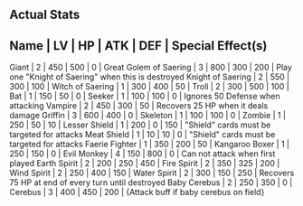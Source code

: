 Actual Stats
-------------------------------------------------------------------------
Name                   | LV |  HP  |  ATK  |  DEF  | Special Effect(s)
-------------------------------------------------------------------------
Giant                  | 2  | 450  |  500 |  0    |
Great Golem of Saering | 3  | 800  |  300  |  200  | Play one "Knight of Saering" when this is destroyed
Knight of Saering      | 2  | 550  |  300  |  100  |
Witch of Saering       | 1  | 300  |  400  |  50   |
Troll                  | 2  | 300  |  500  |  100  |
Bat                    | 1  | 150  |  50   |  0    |
Seeker                 | 1  | 100  |  100  |  0    | Ignores 50 Defense when attacking
Vampire                | 2  | 450  |  300  |  50   | Recovers 25 HP when it deals damage
Griffin                | 3  | 600  |  400  |  0    |
Skeleton               | 1  | 100  |  100  |  0    |
Zombie                 | 1  | 250  |  50   |  10   |
Lesser Shield          | 1  | 200  |  0    |  150  | "Shield" cards must be targeted for attacks
Meat Shield            | 1  | 10   |  10   |  0    | "Shield" cards must be targeted for attacks
Faerie Fighter         | 1  | 350  |  200  |  50   |
Kangaroo Boxer         | 1  | 250  |  150  |  0    |
Evil Monkey            | 4  | 150  |  800  |  0    | Can not attack when first played
Earth Spirit           | 2  | 200  |  250  |  450  | 
Fire Spirit            | 2  | 350  |  325  |  200  |
Wind Spirit            | 2  | 250  |  400  |  150  | 
Water Spirit           | 2  | 300  |  150  |  250  | Recovers 75 HP at end of every turn until destroyed
Baby Cerebus           | 2  | 250  |  350  |  0    |
Cerebus                | 3  | 400  |  450  |  200  | {Attack buff if baby cerebus on field}

